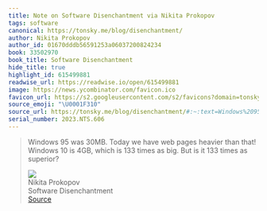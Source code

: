 ```yaml
---
title: Note on Software Disenchantment via Nikita Prokopov
tags: software
canonical: https://tonsky.me/blog/disenchantment/
author: Nikita Prokopov
author_id: 01670dddb56591253a06037200824234
book: 33502970
book_title: Software Disenchantment
hide_title: true
highlight_id: 615499881
readwise_url: https://readwise.io/open/615499881
image: https://news.ycombinator.com/favicon.ico
favicon_url: https://s2.googleusercontent.com/s2/favicons?domain=tonsky.me
source_emoji: "\U0001F310"
source_url: https://tonsky.me/blog/disenchantment/#:~:text=Windows%2095%20was,times%20as%20superior%3F
serial_number: 2023.NTS.606
---
```

> Windows 95 was 30MB. Today we have web pages heavier than that! Windows 10 is 4GB, which is 133 times as big. But is it 133 times as superior?
> <div class="quoteback-footer"><div class="quoteback-avatar"><img class="mini-favicon" src="https://s2.googleusercontent.com/s2/favicons?domain=tonsky.me"></div><div class="quoteback-metadata"><div class="metadata-inner"><span style="display:none">FROM:</span><div aria-label="Nikita Prokopov" class="quoteback-author"> Nikita Prokopov</div><div aria-label="Software Disenchantment" class="quoteback-title"> Software Disenchantment</div></div></div><div class="quoteback-backlink"><a target="_blank" aria-label="go to the full text of this quotation" rel="noopener" href="https://tonsky.me/blog/disenchantment/#:~:text=Windows%2095%20was,times%20as%20superior%3F" class="quoteback-arrow"> Source</a></div></div>